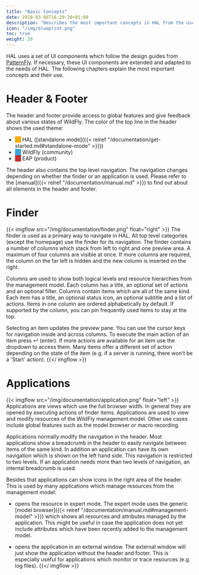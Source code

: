 ```yaml
---
title: "Basic Concepts"
date: 2018-03-08T16:29:20+01:00
description: "Describes the most important concepts in HAL from the user's point of view. Explains the basic UI components and how they are used."
icon: "/img/blueprint.png"
toc: true
weight: 20
---
```

HAL uses a set of UI components which follow the design guides from [PatternFly](https://www.patternfly.org). If necessary, these UI components are extended and adapted to the needs of HAL. The following chapters explain the most important concepts and their use.

# Header & Footer

The header and footer provide access to global features and give feedback about various states of WildFly. The color of the top line in the header shows the used <a name="theme">theme</a>: 

- <span style="background-color:#f0ab00">&nbsp;&nbsp;&nbsp;&nbsp;</span> HAL ([standalone mode]({{< relref "/documentation/get-started.md#standalone-mode" >}}))
- <span style="background-color:#39a5dc">&nbsp;&nbsp;&nbsp;&nbsp;</span> WildFly (community)
- <span style="background-color:#c82e2e">&nbsp;&nbsp;&nbsp;&nbsp;</span> EAP (product)

The header also contains the top level navigation. The navigation changes depending on whether the finder or an application is used. Please refer to the [manual]({{< relref "/documentation/manual.md" >}}) to find out about all elements in the header and footer. 

# Finder
{{< imgflow src="/img/documentation/finder.png" float="right" >}} 
The finder is used as a primary way to navigate in HAL. All top level categories (except the homepage) use the finder for its navigation. The finder contains a number of columns which stack from left to right and one preview area. A maximum of four columns are visible at once. If more columns are required, the column on the far left is hidden and the new column is inserted on the right.

Columns are used to show both logical levels and resource hierarchies from the management model. Each column has a title, an optional set of actions and an optional filter. Columns contain items which are all of the same kind. Each item has a title, an optional status icon, an optional subtitle and a list of actions. Items in one column are ordered alphabetically by default. If supported by the column, you can pin frequently used items to stay at the top.  

Selecting an item updates the preview pane. You can use the cursor keys for navigation inside and across columns. To execute the main action of an item press ↵ (enter). If more actions are available for an item use the dropdown to access them. Many items offer a different set of action depending on the state of the item (e.g. if a server is running, there won't be a 'Start' action).
{{</ imgflow >}}

# Applications
{{< imgflow src="/img/documentation/application.png" float="left" >}}
Applications are views which use the full browser width. In general they are opened by executing actions of finder items. Applications are used to view and modify resources of the WildFly management model. Other use cases include global features such as the model browser or macro recording. 

Applications normally modify the navigation in the header. Most applications show a breadcrumb in the header to easily navigate between items of the same kind. In addition an application can have its own navigation which is shown on the left hand side. This navigation is restricted to two levels. If an application needs more than two levels of navigation, an internal breadcrumb is used.   

Besides that applications can show icons in the right area of the header. This is used by many applications which manage resources from the management model:

- <i class="fas fa-sitemap"></i> opens the resource in expert mode. The expert mode uses the generic [model browser]({{< relref "/documentation/manual.md#management-model" >}}) which shows all resources and attributes managed by the application. This might be useful in case the application does not yet include attributes which have been recently added to the management model.  

- <i class="fas fa-external-link-alt"></i> opens the application in an external window. The external window will just show the application without the header and footer. This is especially useful for applications which monitor or trace resources (e.g. log files).
{{</ imgflow >}}
